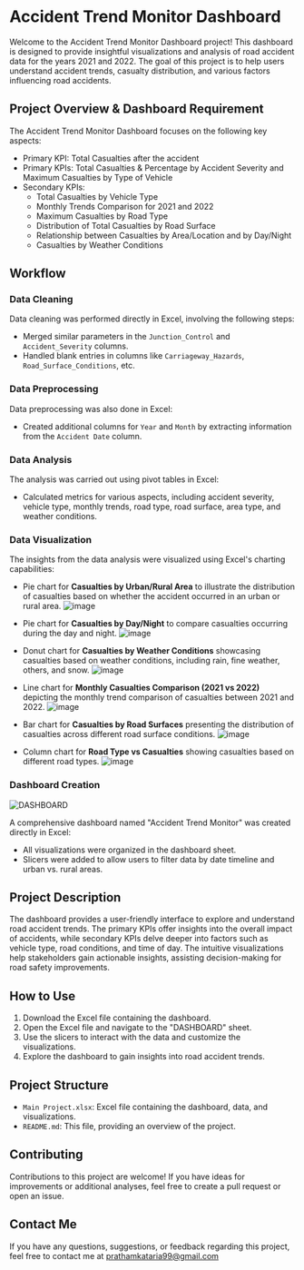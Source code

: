 # Accident Trend Monitor Dashboard

Welcome to the Accident Trend Monitor Dashboard project! This dashboard is designed to provide insightful visualizations and analysis of road accident data for the years 2021 and 2022. The goal of this project is to help users understand accident trends, casualty distribution, and various factors influencing road accidents.


## Project Overview & Dashboard Requirement

The Accident Trend Monitor Dashboard focuses on the following key aspects:

- Primary KPI: Total Casualties after the accident
- Primary KPIs: Total Casualties & Percentage by Accident Severity and Maximum Casualties by Type of Vehicle
- Secondary KPIs:
  - Total Casualties by Vehicle Type
  - Monthly Trends Comparison for 2021 and 2022
  - Maximum Casualties by Road Type
  - Distribution of Total Casualties by Road Surface
  - Relationship between Casualties by Area/Location and by Day/Night
  - Casualties by Weather Conditions

## Workflow

### Data Cleaning

Data cleaning was performed directly in Excel, involving the following steps:
- Merged similar parameters in the `Junction_Control` and `Accident_Severity` columns.
- Handled blank entries in columns like `Carriageway_Hazards`, `Road_Surface_Conditions`, etc.

### Data Preprocessing

Data preprocessing was also done in Excel:
- Created additional columns for `Year` and `Month` by extracting information from the `Accident Date` column.

### Data Analysis

The analysis was carried out using pivot tables in Excel:
- Calculated metrics for various aspects, including accident severity, vehicle type, monthly trends, road type, road surface, area type, and weather conditions.

### Data Visualization

The insights from the data analysis were visualized using Excel's charting capabilities:
- Pie chart for **Casualties by Urban/Rural Area** to illustrate the distribution of casualties based on whether the accident occurred in an urban or rural area.
  ![image](https://github.com/ipratham7/Accident-Trend-Monitor/assets/64377030/466a53d8-7609-4279-91d9-02085e106c98)

- Pie chart for **Casualties by Day/Night** to compare casualties occurring during the day and night.
  ![image](https://github.com/ipratham7/Accident-Trend-Monitor/assets/64377030/1da0c38f-6c79-499d-99cc-6844d6a00d23)

- Donut chart for **Casualties by Weather Conditions** showcasing casualties based on weather conditions, including rain, fine weather, others, and snow.
  ![image](https://github.com/ipratham7/Accident-Trend-Monitor/assets/64377030/76dcb1a8-a947-4fc2-adae-182f35328bf7)

- Line chart for **Monthly Casualties Comparison (2021 vs 2022)** depicting the monthly trend comparison of casualties between 2021 and 2022.
  ![image](https://github.com/ipratham7/Accident-Trend-Monitor/assets/64377030/472e0ead-82bd-490a-912a-3c465835fe37)

- Bar chart for **Casualties by Road Surfaces** presenting the distribution of casualties across different road surface conditions.
  ![image](https://github.com/ipratham7/Accident-Trend-Monitor/assets/64377030/b75ae221-b377-481a-b4a2-b5688ab66516)

- Column chart for **Road Type vs Casualties** showing casualties based on different road types.
![image](https://github.com/ipratham7/Accident-Trend-Monitor/assets/64377030/d68843ea-9a21-4f5b-9b82-7029f3753b9e)

### Dashboard Creation
![DASHBOARD](https://github.com/ipratham7/Accident-Trend-Monitor/assets/64377030/cc91118e-ce6f-4002-90f6-33330772d101)

A comprehensive dashboard named "Accident Trend Monitor" was created directly in Excel:
- All visualizations were organized in the dashboard sheet.
- Slicers were added to allow users to filter data by date timeline and urban vs. rural areas.

## Project Description

The dashboard provides a user-friendly interface to explore and understand road accident trends. The primary KPIs offer insights into the overall impact of accidents, while secondary KPIs delve deeper into factors such as vehicle type, road conditions, and time of day. The intuitive visualizations help stakeholders gain actionable insights, assisting decision-making for road safety improvements.

## How to Use

1. Download the Excel file containing the dashboard.
2. Open the Excel file and navigate to the "DASHBOARD" sheet.
3. Use the slicers to interact with the data and customize the visualizations.
4. Explore the dashboard to gain insights into road accident trends.

## Project Structure

- `Main Project.xlsx`: Excel file containing the dashboard, data, and visualizations.
- `README.md`: This file, providing an overview of the project.

## Contributing

Contributions to this project are welcome! If you have ideas for improvements or additional analyses, feel free to create a pull request or open an issue.

## Contact Me

If you have any questions, suggestions, or feedback regarding this project, feel free to contact me at prathamkataria99@gmail.com 

